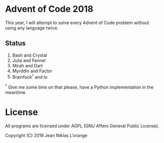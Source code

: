 # Advent of Code 2018

This year, I will attempt to solve every Advent of Code problem without using
any language twice.

## Status

1. Bash and Crystal
2. Julia and Fennel
3. Mirah and Dart
4. Myrddin and Factor
5. Brainfuck<sup>†</sup> and Io

<sup>†</sup> Give me some time on that please, have a Python implementation in
the meantime.

# License

All programs are licensed under AGPL (GNU Affero General Public License).

Copyright (C) 2018 Jean Niklas L'orange

